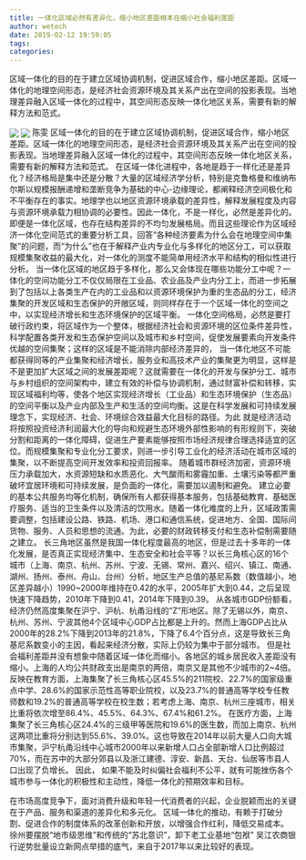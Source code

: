 ```yaml
---
title: 一体化区域必然有差异化，缩小地区差距根本在缩小社会福利差距
author: wetech
date: 2019-02-12 19:59:05
tags: 
categories: 
---
```

区域一体化的目的在于建立区域协调机制，促进区域合作，缩小地区差距。区域一体化的地理空间形态，是经济社会资源环境及其关系产出在空间的投影表现。当地理差异融入区域一体化的过程中，其空间形态反映一体化地区关系，需要有新的解释方法和范式。
<!-- more -->
<img align="center" border="0" src="https://imgcdn.yicai.com/uppics/images/2019/02/9587e306f2dd70fcdc3296a915367dfa.jpg" />
<img align="center" border="0" src="https://imgcdn.yicai.com/uppics/images/2019/02/1a2d3e8d38556cbedccec787a6c37378.jpg" />
陈雯
区域一体化的目的在于建立区域协调机制，促进区域合作，缩小地区差距。区域一体化的地理空间形态，是经济社会资源环境及其关系产出在空间的投影表现。当地理差异融入区域一体化的过程中，其空间形态反映一体化地区关系，需要有新的解释方法和范式。
在区域一体化进程中，各地是趋于一样化还是差异化？经济格局是集中还是分散？大量的区域经济学分析，特别是克鲁格曼和维纳布尔斯以规模报酬递增和垄断竞争为基础的中心-边缘理论，都阐释经济空间极化和不平衡存在的事实。地理学也以地区资源环境承载的差异性，解释发展程度及内容与资源环境承载力相协调的必要性。因此一体化，不是一样化，必然是差异化的。
即便是一体化区域，也存在结构差异的不均匀发展格局。而且这些理论作为区域经济一体化空间范式的重要分析工具，回答“各种经济要素为什么会在地理空间中集聚”的问题，而“为什么”也在于解释产业内专业化与多样化的地区分工，可以获取规模集聚收益的最大化，对一体化的测度不能简单用经济水平和结构的相似性进行分析。
当一体化区域的地区趋于多样化，那么又会体现在哪些功能分工中呢？一体化的空间功能分工不仅仅局限在工业品、农业品及产业内分工上，而进一步拓展到了包括以上各类生产在内的工业品和以资源环境保护为重的生态品的分工，经济集聚的开发区域和生态保护的开敞区域，则同样存在于一个区域一体化的空间之中，以实现经济增长和生态环境保护的区域平衡。
一体化空间格局，必然是要打破行政约束，将区域作为一个整体，根据经济社会和资源环境的区位条件差异性，科学配置各类开发和生态保护空间以及城市和乡村空间，促使发展要素向开发条件优越的空间集聚；这样的区域是不能消除内部经济差异的，
当一体化地区不可能都获得同等的产业集聚和经济增长，服务业和高技术产业的集聚更为明显，这样是不是更加扩大区域之间的发展差距呢？这就需要在一体化的开发与保护分工、城市与乡村组织的空间架构中，建立有效的补偿与协调机制，通过财富补偿和转移，实现区域福利均等，使各个地区实现经济增长（工业品）和生态环境保护（生态品）的空间平衡以及产业内部及生产和生活的空间均衡。这是在科学发展和可持续发展理念下，实现经济、社会、环境综合效益最大化目标的路径。为此
就是经济活动将按照投资经济利润最大化的导向和规避生态环境外部性影响的有形规则下，突破分割和距离的一体化障碍，促进生产要素能够按照市场经济规律合理选择适宜的区位。而规模集聚和专业化分工要求，则进一步引导工业化的经济活动在城市区域的集聚，以不断提高空间开发效率和投资回报率。
随着城市群经济加密，资源环境压力承载加大，水资源短缺和水质恶化、大气酸雨和雾霾加重、土壤污染等都严重破坏宜居环境和可持续发展，是负面的一体化，需要加以遏制和避免。
建立必要的基本公共服务均等化机制，确保所有人都获得基本服务，包括基础教育、基础医疗服务、适当的卫生条件以及清洁的饮用水。随着一体化难度的上升，区域政策需要调整，包括建设公路、铁路、机场、港口和通信系统，促进地方、全国、国际间货物、服务、人员和思想的流通。为此，必要的财政转移支付和生态补偿制需要随之建立。
长三角地区虽然是我国一体化程度最高的地区，但是过去十多年的一体化发展，是否真正实现经济集中、生态安全和社会平等？以长三角核心区的16个城市（上海、南京、杭州、苏州、宁波、无锡、常州、嘉兴、绍兴、镇江、南通、湖州、扬州、泰州、舟山、台州）分析，地区生产总值的基尼系数（数值越小，地区差异越小）1990~2000年维持在0.42的水平，2005年扩大到0.44，之后呈现快速下降趋势，2010年下降到0.41，2014年下降到0.39。
从各城市GDP份额看，经济仍然高度集聚在沪宁、沪杭、杭甬沿线的“Z”形地区。除了无锡以外，南京、杭州、苏州、宁波其他4个区域中心GDP占比都是上升的。然而上海GDP占比从2000年的28.2%下降到2013年的21.8%，下降了6.4个百分点，这是导致长三角基尼系数变小的主因，看起来经济分散，实际上仍较为集中于部分城市。
但是社会福利差距并没有想象中随着区域一体化而缩小。各地区的城乡居民收入差距没有缩小。上海的人均公共财政支出是南京的两倍，南京又是其他不少城市的2~4倍。
反映在教育方面，上海集聚了长三角核心区45.5%的211院校、22.7%的国家级重点中学、28.6%的国家示范性高等职业院校，以及23.7%的普通高等学校专任教师数和19.2%的普通高等学校在校生数；若考虑上海、南京、杭州三座城市，相关比重将依次增至86.4%、45.5%、64.3%、67.4%和61.2%。
在医疗方面，上海集聚了长三角核心区24.4%的三级甲等医院和19.6%的医生数，而加上南京、杭州这两项比重将分别达到55.6%、39.0%。这也导致在2014年以前大量人口向大城市集聚，沪宁杭甬沿线中心城市2000年以来新增人口占全部新增人口比例超过70%，而在苏中的大部分郊县以及浙江建德、淳安、新昌、天台、仙居等市县人口出现了负增长。
因此，
如果不能及时纠偏社会福利不公平，就有可能挫伤各个城市参与一体化的积极性和主动性，降低一体化的预期效率和目标。
 
 
在市场高度竞争下，面对消费升级和年轻一代消费者的兴起，企业脱颖而出的关键在于产品、服务和渠道的差异化和多元化。
区域一体化的推动，有赖于打破分割、促进合作的制度体系的改革创新和开放，以增强合作红利，降低交易成本。
徐州要摆脱“地市级思维”和传统的“苏北意识”，卸下老工业基地“包袱”
吴江农商银行逆势批量设立新网点举措的底气，来自于2017年以来比较好的表现。
